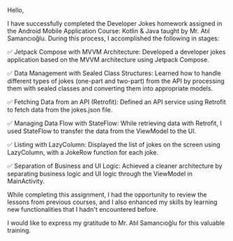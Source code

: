 Hello,

I have successfully completed the Developer Jokes homework assigned in the Android Mobile Application Course: Kotlin & Java taught by Mr. Atıl Samancıoğlu. During this process, I accomplished the following in stages:

✅ Jetpack Compose with MVVM Architecture: Developed a developer jokes application based on the MVVM architecture using Jetpack Compose.

✅ Data Management with Sealed Class Structures: Learned how to handle different types of jokes (one-part and two-part) from the API by processing them with sealed classes and converting them into appropriate models.

✅ Fetching Data from an API (Retrofit): Defined an API service using Retrofit to fetch data from the jokes.json file.

✅ Managing Data Flow with StateFlow: While retrieving data with Retrofit, I used StateFlow to transfer the data from the ViewModel to the UI.

✅ Listing with LazyColumn: Displayed the list of jokes on the screen using LazyColumn, with a JokeRow function for each joke.

✅ Separation of Business and UI Logic: Achieved a cleaner architecture by separating business logic and UI logic through the ViewModel in MainActivity.

While completing this assignment, I had the opportunity to review the lessons from previous courses, and I also enhanced my skills by learning new functionalities that I hadn't encountered before.

I would like to express my gratitude to Mr. Atıl Samancıoğlu for this valuable training.

